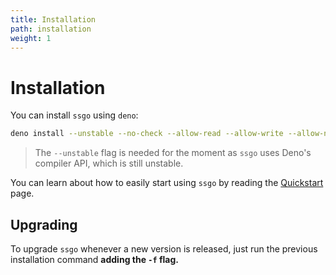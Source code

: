 ```yaml
---
title: Installation
path: installation
weight: 1
---
```


# Installation

You can install `ssgo` using `deno`:

```bash
deno install --unstable --no-check --allow-read --allow-write --allow-net -q https://deno.land/x/ssgo/ssgo.ts
```

> The `--unstable` flag is needed for the moment as `ssgo` uses Deno's compiler API, which is still unstable.

You can learn about how to easily start using `ssgo` by reading the [Quickstart](/docs/quickstart.html) page.

## Upgrading

To upgrade `ssgo` whenever a new version is released, just run the previous installation command **adding the `-f` flag.**
